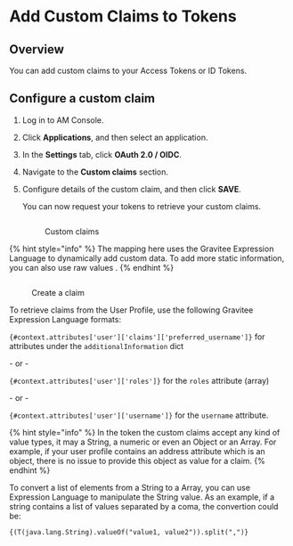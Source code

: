 # Add Custom Claims to Tokens

## Overview

You can add custom claims to your Access Tokens or ID Tokens.

## Configure a custom claim

1. Log in to AM Console.
2. Click **Applications**, and then select an application.
3. In the **Settings** tab, click **OAuth 2.0 / OIDC**.
4. Navigate to the **Custom claims** section.
5.  Configure details of the custom claim, and then click **SAVE**.

    You can now request your tokens to retrieve your custom claims.

    <figure><img src="https://docs.gravitee.io/images/am/current/graviteeio-am-quickstart-tokens-custom-claims.png" alt=""><figcaption><p>Custom claims</p></figcaption></figure>

{% hint style="info" %}
The mapping here uses the Gravitee Expression Language to dynamically add custom data. To add more static information, you can also use raw values .
{% endhint %}

<figure><img src="https://docs.gravitee.io/images/am/current/graviteeio-am-quickstart-tokens-custom-claims-info.png" alt=""><figcaption><p>Create a claim</p></figcaption></figure>

To retrieve claims from the User Profile, use the following Gravitee Expression Language formats:

`{#context.attributes['user']['claims']['preferred_username']}` for attributes under the `additionalInformation` dict

\- or -

`{#context.attributes['user']['roles']}` for the `roles` attribute (array)

\- or -

`{#context.attributes['user']['username']}` for the `username` attribute.

{% hint style="info" %}
In the token the custom claims accept any kind of value types, it may a String, a numeric or even an Object or an Array. For example, if your user profile contains an address attribute which is an object, there is no issue to provide this object as value for a claim.&#x20;
{% endhint %}

To convert a list of elements from a String to a Array, you can use Expression Language to manipulate the String value. As an example, if a string contains a list of values separated by a coma, the convertion could be:

`{(T(java.lang.String).valueOf("value1, value2")).split(",")}`
